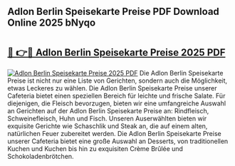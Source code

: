## Adlon Berlin Speisekarte Preise PDF Download Online 2025 bNyqo

# <h2><a href="http://gc92b8.nevu.top/?p=Adlon+Berlin+Speisekarte+Preise">🔗 👉🔴 Adlon Berlin Speisekarte Preise 2025 PDF</a></h2>

[![Adlon Berlin Speisekarte Preise 2025 PDF](https://i.imgur.com/dBaPXMq.png)](http://gc92b8.nevu.top/?p=Adlon+Berlin+Speisekarte+Preise)
Die Adlon Berlin Speisekarte Preise ist nicht nur eine Liste von Gerichten, sondern auch die Möglichkeit, etwas Leckeres zu wählen. Die Adlon Berlin Speisekarte Preise unserer Cafeteria bietet einen speziellen Bereich für leichte und frische Salate. Für diejenigen, die Fleisch bevorzugen, bieten wir eine umfangreiche Auswahl an Gerichten auf der Adlon Berlin Speisekarte Preise an: Rindfleisch, Schweinefleisch, Huhn und Fisch. Unseren Auserwählten bieten wir exquisite Gerichte wie Schaschlik und Steak an, die auf einem alten, natürlichen Feuer zubereitet werden. Die Adlon Berlin Speisekarte Preise unserer Cafeteria bietet eine große Auswahl an Desserts, von traditionellen Kuchen und Kuchen bis hin zu exquisiten Crème Brûlée und Schokoladenbrötchen.

